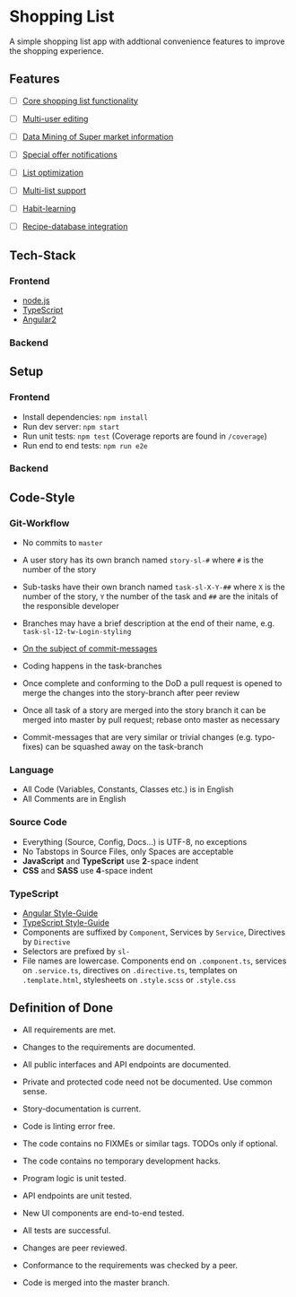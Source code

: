 # Shopping List
A simple shopping list app with addtional convenience features to improve the shopping experience.

## Features
- [ ] [Core shopping list functionality](https://github.com/riedmaph/einkaufsliste/milestone/1)
- [ ] [Multi-user editing](https://github.com/riedmaph/einkaufsliste/milestone/2)
- [ ] [Data Mining of Super market information](https://github.com/riedmaph/einkaufsliste/milestone/3)
- [ ] [Special offer notifications](https://github.com/riedmaph/einkaufsliste/milestone/4)
- [ ] [List optimization](https://github.com/riedmaph/einkaufsliste/milestone/5)
- [ ] [Multi-list support](https://github.com/riedmaph/einkaufsliste/milestone/7)
- [ ] [Habit-learning](https://github.com/riedmaph/einkaufsliste/milestone/6)
- [ ] [Recipe-database integration](https://github.com/riedmaph/einkaufsliste/milestone/8)


## Tech-Stack

### Frontend
- [node.js](https://nodejs.org/)
- [TypeScript](https://www.typescriptlang.org)
- [Angular2](https://angular.io)

### Backend


## Setup

### Frontend
- Install dependencies: `npm install`
- Run dev server: `npm start`
- Run unit tests: `npm test` (Coverage reports are found in `/coverage`)
- Run end to end tests: `npm run e2e`

### Backend


## Code-Style
### Git-Workflow
- No commits to `master`
- A user story has its own branch named `story-sl-#` where `#` is the number of the story
- Sub-tasks have their own branch named `task-sl-X-Y-##` where `X` is the number of the story, `Y` the number of the task and `##` are the initals of the responsible developer
- Branches may have a brief description at the end of their name, e.g. `task-sl-12-tw-Login-styling`
- [On the subject of commit-messages](http://chris.beams.io/posts/git-commit/)

- Coding happens in the task-branches
- Once complete and conforming to the DoD a pull request is opened to merge the changes into the story-branch after peer review
- Once all task of a story are merged into the story branch it can be merged into master by pull request; rebase onto master as necessary
- Commit-messages that are very similar or trivial changes (e.g. typo-fixes) can be squashed away on the task-branch

### Language
- All Code (Variables, Constants, Classes etc.) is in English
- All Comments are in English

### Source Code
- Everything (Source, Config, Docs...) is UTF-8, no exceptions
- No Tabstops in Source Files, only Spaces are acceptable
- __JavaScript__ and __TypeScript__ use __2__-space indent
- __CSS__ and __SASS__ use __4__-space indent

### TypeScript
- [Angular Style-Guide](https://angular.io/styleguide)
- [TypeScript Style-Guide](https://github.com/Microsoft/TypeScript/wiki/Coding-guidelines)
- Components are suffixed by `Component`, Services by `Service`, Directives by `Directive`
- Selectors are prefixed by `sl-`
- File names are lowercase. Components end on `.component.ts`, services on `.service.ts`, directives on `.directive.ts`, templates on `.template.html`, stylesheets on `.style.scss` or `.style.css`

## Definition of Done
- All requirements are met.

- Changes to the requirements are documented.
- All public interfaces and API endpoints are documented.
- Private and protected code need not be documented. Use common sense.
- Story-documentation is current.

- Code is linting error free.
- The code contains no FIXMEs or similar tags. TODOs only if optional.
- The code contains no temporary development hacks.

- Program logic is unit tested.
- API endpoints are unit tested.
- New UI components are end-to-end tested.
- All tests are successful.

- Changes are peer reviewed.
- Conformance to the requirements was checked by a peer.
- Code is merged into the master branch.
